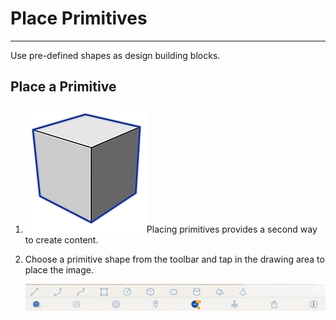 # Place Primitives

----

Use pre-defined shapes as design building blocks.

## Place a Primitive

1. ![](Images/GUID-08D9B90C-BE55-4596-BFFB-3436E9D2A939-low.png)Placing primitives provides a second way to create content.
2. Choose a primitive shape from the toolbar and tap in the drawing area to place the image. 
    
    ![](Images/GUID-E3146937-3317-4DBB-9DF4-91ED703E7985-low.png)
